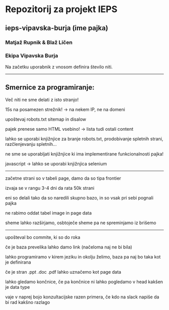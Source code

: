 # Repozitorij za projekt IEPS
## ieps-vipavska-burja (ime pajka)
### Matjaž Rupnik & Blaž Ličen
### Ekipa Vipavska Burja

Na začetku uporabnik z vnosom definira število niti.

--------------------------------------------------------------
## Smernice za programiranje:
Več niti ne sme delati z isto stranjo!

15s na posamezen strežnik! -> na nekem IP, ne na domeni

upoštevaj robots.txt
sitemap in disalow

pajek prenese samo HTML vsebino! -> lista tudi ostali content

lahko se uporabi knjižnjice za branje robots.txt, prodobivanje spletnih strani, razčlenjevanju spletnih...

ne sme se uporabljati knjižnjice ki ima implementirane funkcionalnosti pajka!

javascript -> lahko se uporabi knjižnjica selenium

--------------------------------------------------------------

začetne strani so v tabeli page, damo da so tipa frontier

izvaja se v rangu 3-4 dni da rata 50k strani

eni so delali tako da so naredili skupno bazo, in so vsak pri sebi pognali pajka

ne rabimo oddat tabel image in page data

sheme lahko razširjamo, osbtoječe sheme pa ne spreminjamo iz brišemo

--------------------------------------------------------------

upošteval bo commite, ki so do roka

če je baza prevelika lahko damo link (načeloma naj ne bi bila)

lahko programiramo v kirem jeziku in okolju želimo, baza pa naj bo taka kot je definirana

če je stran .ppt .doc .pdf lahko uznačemo kot  page data

lahko gledamo končnice, če pa končnice ni lahko pogledamo v head kakšen je data type

vaje v naprej bojo konzultacijske razen primera, če kdo na slack napiše da bi rad kakšno razlago
